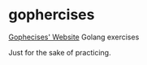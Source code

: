 # gophercises
[Gophecises' Website](https://gophercises.com) Golang exercises

Just for the sake of practicing.

